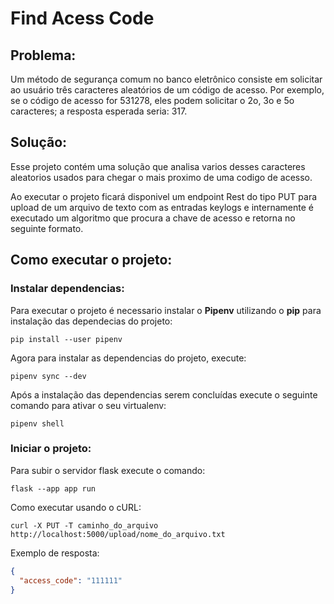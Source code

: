 # Find Acess Code

## Problema:
Um método de segurança comum no banco eletrônico consiste em solicitar ao usuário três caracteres
aleatórios de um código de acesso. Por exemplo, se o código de acesso for 531278, eles podem solicitar o 2o,
3o e 5o caracteres; a resposta esperada seria: 317.

## Solução:
Esse projeto contém uma solução que analisa varios desses caracteres aleatorios usados para chegar o mais proximo de uma
codigo de acesso.

Ao executar o projeto ficará disponivel um endpoint Rest do tipo PUT para upload de um arquivo de texto com as entradas 
keylogs e internamente é executado um algoritmo que procura a chave de acesso e retorna no seguinte formato.

## Como executar o projeto:

### Instalar dependencias:

Para executar o projeto é necessario instalar o **Pipenv** utilizando o **pip** para instalação das dependecias do 
projeto:

```
pip install --user pipenv
```

Agora para instalar as dependencias do projeto, execute:

```
pipenv sync --dev 
```

Após a instalação das dependencias serem concluídas execute o seguinte comando para ativar o seu virtualenv:

```
pipenv shell 
```

### Iniciar o projeto:

Para subir o servidor flask execute o comando:

```
flask --app app run
```
 
Como executar usando o cURL:

```
curl -X PUT -T caminho_do_arquivo http://localhost:5000/upload/nome_do_arquivo.txt
```

Exemplo de resposta:

```json
{
  "access_code": "111111"
}
```

